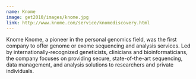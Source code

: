 ```yaml
---
name: Knome
image: get2010/images/knome.jpg
link: http://www.knome.com/service/knomediscovery.html
---
```


Knome
Knome, a pioneer in the personal genomics field, was the first company to offer genome or exome sequencing and analysis services. Led by internationally-recognized geneticists, clinicians and bioinformaticians, the company focuses on providing secure, state-of-the-art sequencing, data management, and analysis solutions to researchers and private individuals.
